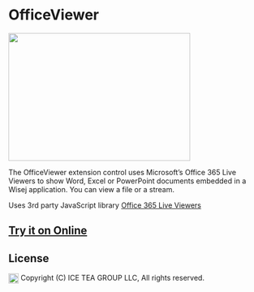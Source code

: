 OfficeViewer
====

<img src="https://raw.githubusercontent.com/iceteagroup/wisej-extensions/master/Support/Images/OfficeViewer.png" width="358" height="252">

The OfficeViewer extension control uses Microsoft’s Office 365 Live Viewers to show Word, Excel or PowerPoint documents embedded in a Wisej application. You can view a file or a stream.

Uses 3rd party JavaScript library [Office 365 Live Viewers](https://products.office.com/en-us/office-online/view-office-documents-online)

## [Try it on Online](http://demo.wisej.com/OfficeViewer)

License
-------
<img src="http://iceteagroup.com/wp-content/uploads/2017/01/Square-64x64-trasp.png" height="20" align="top"> Copyright (C) ICE TEA GROUP LLC, All rights reserved.
